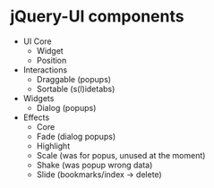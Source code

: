 # jQuery-UI components #

- UI Core
  - Widget
  - Position
- Interactions
  - Draggable (popups)
  - Sortable (s(l)idetabs)
- Widgets
  - Dialog (popups)
- Effects
  - Core
  - Fade (dialog popups)
  - Highlight
  - Scale (was for popus, unused at the moment)
  - Shake (was popup wrong data)
  - Slide (bookmarks/index -> delete)